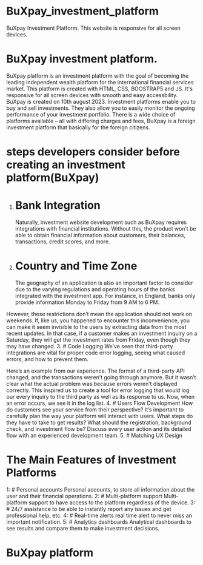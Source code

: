 # BuXpay_investment_platform
BuXpay Investment Platform. This website is responsive for all screen devices.

# BuXpay investment platform.
BuXpay platform is an investment platform with the goal of becoming the leading independent wealth platform for the international financial services market. This platform is created with HTML, CSS, BOOSTRAP5 and JS. It's responsive for all screen devices with smooth and easy accessbility. BuXpay is created on 10th august 2023. Investment platforms enable you to buy and sell investments. They also allow you to easily monitor the ongoing performance of your investment portfolio. There is a wide choice of platforms available – all with differing charges and fees, BuXpay is a foreign investment platform that basically for the foreign citizens.

# steps developers consider before creating an investment platform(BuXpay)

1. # Bank Integration
   Naturally, investment website development such as BuXpay requires integrations with financial institutions. Without this, the product won’t be able to obtain financial information about customers, their balances, transactions, credit scores, and more.
2. # Country and Time Zone
   The geography of an application is also an important factor to consider due to the varying regulations and operating hours of the banks integrated with the investment app. For instance, in England, banks only provide information Monday to Friday from 9 AM to 6 PM.

However, these restrictions don’t mean the application should not work on weekends. If, like us, you happened to encounter this inconvenience, you can make it seem invisible to the users by extracting data from the most recent updates. In that case, if a customer makes an investment inquiry on a Saturday, they will get the investment rates from Friday, even though they may have changed.
3. # Code Logging
  We’ve seen that third-party integrations are vital for proper code error logging, seeing what caused errors, and how to prevent them.

Here’s an example from our experience. The format of a third-party API changed, and the transactions weren’t going through anymore. But it wasn’t clear what the actual problem was because errors weren’t displayed correctly. This inspired us to create a tool for error logging that would log our every inquiry to the third party as well as its response to us. Now, when an error occurs, we see it in the log list.
4. # Users Flow Development
  How do customers see your service from their perspective? It’s important to carefully plan the way your platform will interact with users. What steps do they have to take to get results? What should the registration, background check, and investment flow be? Discuss every user action and its detailed flow with an experienced development team.
  5. # Matching UX Design

  # The Main Features of Investment Platforms

1: # Personal accounts
    Personal accounts, to store all information about the user and their financial operations.
2: # Multi-platform support
    Multi-platform support to have access to the platform regardless of the device.
3: # 24/7 assistance 
   to be able to instantly report any issues and get professional help, etc.
4: # Real-time alerts
    real time alert to never miss an important notification.
5: # Analytics dashboards 
   Analytical dashboards to see results and compare them to make investment decisions.

   # BuXpay platform

